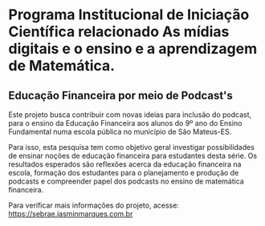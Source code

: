 # Programa Institucional de Iniciação Científica relacionado As mídias digitais e o ensino e a aprendizagem de Matemática.
## Educação Financeira por meio de Podcast's



Este projeto busca contribuir com novas ideias para inclusão do podcast, para o ensino da Educação Financeira aos alunos do 9º ano do Ensino Fundamental numa escola pública no município de São Mateus-ES.

Para isso, esta pesquisa tem como objetivo geral investigar possibilidades de ensinar noções de educação financeira para estudantes desta série. Os resultados esperados são reflexões acerca da educação financeira na escola, formação dos estudantes para o planejamento e produção de podcasts e compreender papel dos podcasts no ensino de matemática financeira.

Para verificar mais informações do projeto, acesse: https://sebrae.iasminmarques.com.br
